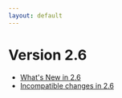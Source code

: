```yaml
---
layout: default
---
```

Version 2.6
===========

- [What's New in 2.6](NewFeatures26.md)
- [Incompatible changes in 2.6](UpgradingChanges26.md)
